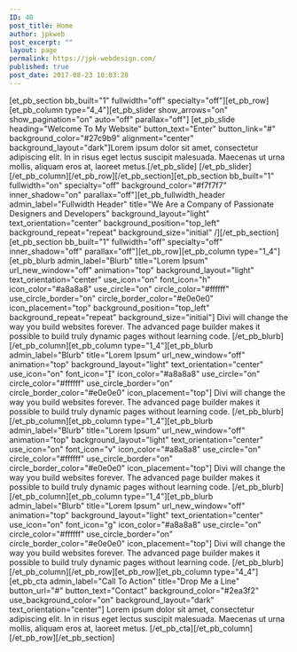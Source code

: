 ```yaml
---
ID: 40
post_title: Home
author: jpkweb
post_excerpt: ""
layout: page
permalink: https://jpk-webdesign.com/
published: true
post_date: 2017-08-23 10:03:28
---
```

[et_pb_section bb_built="1" fullwidth="off" specialty="off"][et_pb_row][et_pb_column type="4_4"][et_pb_slider show_arrows="on" show_pagination="on" auto="off" parallax="off"] [et_pb_slide heading="Welcome To My Website" button_text="Enter" button_link="#" background_color="#27c9b9" alignment="center" background_layout="dark"]Lorem ipsum dolor sit amet, consectetur adipiscing elit. In in risus eget lectus suscipit malesuada. Maecenas ut urna mollis, aliquam eros at, laoreet metus.[/et_pb_slide] [/et_pb_slider][/et_pb_column][/et_pb_row][/et_pb_section][et_pb_section bb_built="1" fullwidth="on" specialty="off" background_color="#f7f7f7" inner_shadow="on" parallax="off"][et_pb_fullwidth_header admin_label="Fullwidth Header" title="We Are a Company of Passionate Designers and Developers" background_layout="light" text_orientation="center" background_position="top_left" background_repeat="repeat" background_size="initial" /][/et_pb_section][et_pb_section bb_built="1" fullwidth="off" specialty="off" inner_shadow="off" parallax="off"][et_pb_row][et_pb_column type="1_4"][et_pb_blurb admin_label="Blurb" title="Lorem Ipsum" url_new_window="off" animation="top" background_layout="light" text_orientation="center" use_icon="on" font_icon="h" icon_color="#a8a8a8" use_circle="on" circle_color="#ffffff" use_circle_border="on" circle_border_color="#e0e0e0" icon_placement="top" background_position="top_left" background_repeat="repeat" background_size="initial"] Divi will change the way you build websites forever. The advanced page builder makes it possible to build truly dynamic pages without learning code. [/et_pb_blurb][/et_pb_column][et_pb_column type="1_4"][et_pb_blurb admin_label="Blurb" title="Lorem Ipsum" url_new_window="off" animation="top" background_layout="light" text_orientation="center" use_icon="on" font_icon="" icon_color="#a8a8a8" use_circle="on" circle_color="#ffffff" use_circle_border="on" circle_border_color="#e0e0e0" icon_placement="top"] Divi will change the way you build websites forever. The advanced page builder makes it possible to build truly dynamic pages without learning code. [/et_pb_blurb][/et_pb_column][et_pb_column type="1_4"][et_pb_blurb admin_label="Blurb" title="Lorem Ipsum" url_new_window="off" animation="top" background_layout="light" text_orientation="center" use_icon="on" font_icon="v" icon_color="#a8a8a8" use_circle="on" circle_color="#ffffff" use_circle_border="on" circle_border_color="#e0e0e0" icon_placement="top"] Divi will change the way you build websites forever. The advanced page builder makes it possible to build truly dynamic pages without learning code. [/et_pb_blurb][/et_pb_column][et_pb_column type="1_4"][et_pb_blurb admin_label="Blurb" title="Lorem Ipsum" url_new_window="off" animation="top" background_layout="light" text_orientation="center" use_icon="on" font_icon="g" icon_color="#a8a8a8" use_circle="on" circle_color="#ffffff" use_circle_border="on" circle_border_color="#e0e0e0" icon_placement="top"] Divi will change the way you build websites forever. The advanced page builder makes it possible to build truly dynamic pages without learning code. [/et_pb_blurb][/et_pb_column][/et_pb_row][et_pb_row][et_pb_column type="4_4"][et_pb_cta admin_label="Call To Action" title="Drop Me a Line" button_url="#" button_text="Contact" background_color="#2ea3f2" use_background_color="on" background_layout="dark" text_orientation="center"] Lorem ipsum dolor sit amet, consectetur adipiscing elit. In in risus eget lectus suscipit malesuada. Maecenas ut urna mollis, aliquam eros at, laoreet metus. [/et_pb_cta][/et_pb_column][/et_pb_row][/et_pb_section]